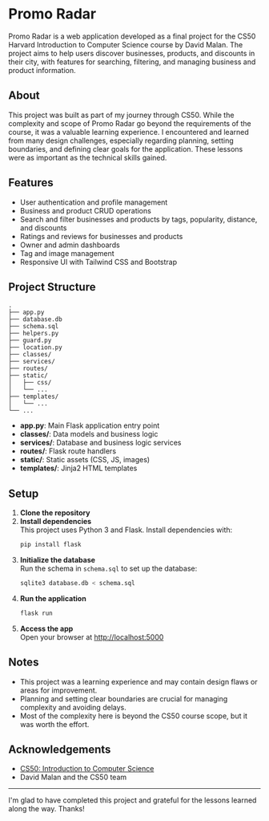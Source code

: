 # Promo Radar

Promo Radar is a web application developed as a final project for the CS50 Harvard Introduction to Computer Science course by David Malan. The project aims to help users discover businesses, products, and discounts in their city, with features for searching, filtering, and managing business and product information.

## About

This project was built as part of my journey through CS50. While the complexity and scope of Promo Radar go beyond the requirements of the course, it was a valuable learning experience. I encountered and learned from many design challenges, especially regarding planning, setting boundaries, and defining clear goals for the application. These lessons were as important as the technical skills gained.

## Features

- User authentication and profile management
- Business and product CRUD operations
- Search and filter businesses and products by tags, popularity, distance, and discounts
- Ratings and reviews for businesses and products
- Owner and admin dashboards
- Tag and image management
- Responsive UI with Tailwind CSS and Bootstrap

## Project Structure

```
.
├── app.py
├── database.db
├── schema.sql
├── helpers.py
├── guard.py
├── location.py
├── classes/
├── services/
├── routes/
├── static/
│   ├── css/
│   └── ...
├── templates/
│   └── ...
└── ...
```

- **app.py**: Main Flask application entry point
- **classes/**: Data models and business logic
- **services/**: Database and business logic services
- **routes/**: Flask route handlers
- **static/**: Static assets (CSS, JS, images)
- **templates/**: Jinja2 HTML templates

## Setup

1. **Clone the repository**
2. **Install dependencies**  
   This project uses Python 3 and Flask. Install dependencies with:
   ```sh
   pip install flask
   ```
3. **Initialize the database**  
   Run the schema in `schema.sql` to set up the database:
   ```sh
   sqlite3 database.db < schema.sql
   ```
4. **Run the application**
   ```sh
   flask run
   ```
5. **Access the app**  
   Open your browser at [http://localhost:5000](http://localhost:5000)

## Notes

- This project was a learning experience and may contain design flaws or areas for improvement.
- Planning and setting clear boundaries are crucial for managing complexity and avoiding delays.
- Most of the complexity here is beyond the CS50 course scope, but it was worth the effort.

## Acknowledgements

- [CS50: Introduction to Computer Science](https://cs50.harvard.edu/)
- David Malan and the CS50 team

---

I'm glad to have completed this project and grateful for the lessons learned along the way. Thanks!
